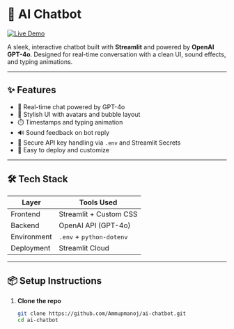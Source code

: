 # 🤖 AI Chatbot

[![Live Demo](https://img.shields.io/badge/🚀-Live%20Demo-blue?style=for-the-badge)](https://ai-chatbotbuildbyammupmanoj.streamlit.app/)

A sleek, interactive chatbot built with **Streamlit** and powered by **OpenAI GPT-4o**. Designed for real-time conversation with a clean UI, sound effects, and typing animations. 

---

## ✨ Features

- 💬 Real-time chat powered by GPT-4o  
- 🎨 Stylish UI with avatars and bubble layout  
- ⏱️ Timestamps and typing animation  
- 🔊 Sound feedback on bot reply  
- 🔐 Secure API key handling via `.env` and Streamlit Secrets  
- 🚀 Easy to deploy and customize

---

## 🛠️ Tech Stack

| Layer       | Tools Used            |
|-------------|------------------------|
| Frontend    | Streamlit + Custom CSS |
| Backend     | OpenAI API (GPT-4o)    |
| Environment | `.env` + `python-dotenv` |
| Deployment  | Streamlit Cloud        |

---

## 📦 Setup Instructions

1. **Clone the repo**  
   ```bash
   git clone https://github.com/Ammupmanoj/ai-chatbot.git
   cd ai-chatbot
